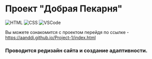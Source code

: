 <h1>Проект "Добрая Пекарня"</h1>

![HTML](https://img.shields.io/badge/HTML5-F07427?style=for-the-badge&logo=html5&logoColor=white)
![CSS](https://img.shields.io/badge/CSS3-52A7FC?style=for-the-badge&logo=css3&logoColor=white)
![VSCode](https://img.shields.io/badge/Visual_Studio_Code-0078D4?style=for-the-badge&logo=visual%20studio%20code&logoColor=white)

Вы можете ознакомится с проектом перейдя по ссылке - https://aanddi.github.io/Project-1/index.html

<h3>Проводится редизайн сайта и создание адаптивности.</h3>
